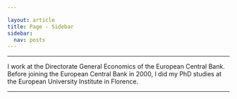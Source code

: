 ```yaml
---

layout: article
title: Page - Sidebar
sidebar:
  nav: posts
---
```

---

I work at the Directorate General Economics of the European Central Bank.  Before joining the European Central Bank in 2000, I did my PhD studies at the European University Institute in Florence.


<!--more-->

---

